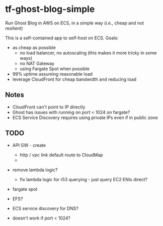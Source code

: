 # tf-ghost-blog-simple

Run Ghost Blog in AWS on ECS, in a simple way (i.e., cheap and not resilient)

This is a self-contained app to self-host on ECS. Goals:

- as cheap as possible
  - no load balancer, no autoscaling (this makes it more tricky in some ways)
  - no NAT Gateway
  - using Fargate Spot when possible
- 99% uptime assuming reasonable load
- leverage CloudFront for cheap bandwidth and reducing load

## Notes
- CloudFront can't point to IP directly
- Ghost has issues with running on port < 1024 on fargate?
- ECS Service Discovery requires using private IPs even if in public zone

## TODO

- API GW - create
  - http / vpc link default route to CloudMap
  - 

- remove lambda logic?
  - fix lambda logic for r53 querying - just query EC2 ENIs direct?
- fargate spot
- EFS?
- ECS service discovery for DNS?
- doesn't work if port < 1024?